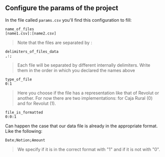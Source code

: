 ## Configure the params of the project

In the file called ```params.csv``` you'll find this configuration to fill:

~~~
name_of_files
[name1.csv]:[name2.csv]
~~~

>Note that the files are separated by :

~~~
delimiters_of_files_data
,:;
~~~
>Each file will be separated by different internally delimiters. Write them in the order in which you declared 
>the names above

~~~
type_of_file 
0:1
~~~
>Here you choose if the file has a representation like that of Revolut or another. For now there are two implementations: 
>for Caja Rural (0) and for Revolut (1).

~~~
file_is_formatted
0:0:1
~~~
Can happen the case that our data file is already in the appropriate format. Like the following:
~~~
Date;Notion;Amount
~~~
> We specify if it is in the correct format with "1" and if it is not with "0".
